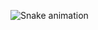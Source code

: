 ![Snake animation](https://github.com/JonatanXavir/cobrinha/.github/blob/output/github-contribution-grid-snake.svg)

